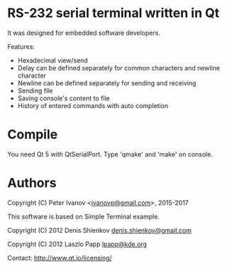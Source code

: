 RS-232 serial terminal written in Qt
====================================
It was designed for embedded software developers.

Features:
 * Hexadecimal view/send
 * Delay can be defined separately for common characters and newline character
 * Newline can be defined separately for sending and receiving
 * Sending file
 * Saving console's content to file
 * History of entered commands with auto completion

Compile
=======
You need Qt 5 with QtSerialPort. Type 'qmake' and 'make' on console.

Authors
=======
Copyright (C) Peter Ivanov &lt;ivanovp@gmail.com&gt;, 2015-2017

This software is based on Simple Terminal example.

Copyright (C) 2012 Denis Shienkov <denis.shienkov@gmail.com>

Copyright (C) 2012 Laszlo Papp <lpapp@kde.org>

Contact: http://www.qt.io/licensing/

